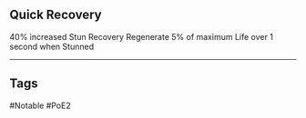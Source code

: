 ## Quick Recovery
40% increased Stun Recovery
Regenerate 5% of maximum Life over 1 second when Stunned

---
## Tags
#Notable
#PoE2
